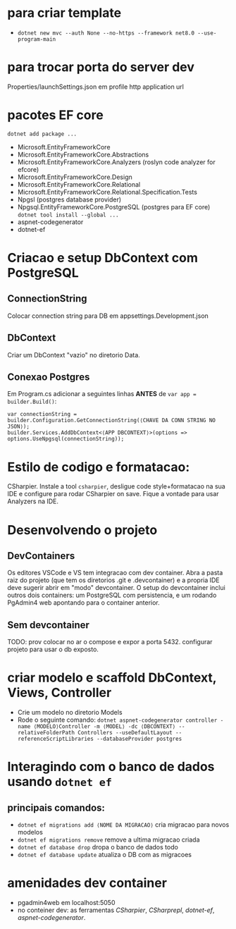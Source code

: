 # para criar template
- `dotnet new mvc --auth None --no-https --framework net8.0 --use-program-main`

# para trocar porta do server dev
Properties/launchSettings.json em profile http application url

# pacotes EF core
`dotnet add package ...`
- Microsoft.EntityFrameworkCore
- Microsoft.EntityFrameworkCore.Abstractions
- Microsoft.EntityFrameworkCore.Analyzers (roslyn code analyzer for efcore)
- Microsoft.EntityFrameworkCore.Design
- Microsoft.EntityFrameworkCore.Relational
- Microsoft.EntityFrameworkCore.Relational.Specification.Tests
- Npgsl (postgres database provider)
- Npgsql.EntityFrameworkCore.PostgreSQL (postgres para EF core)
`dotnet tool install --global ...`
- aspnet-codegenerator
- dotnet-ef

# Criacao e setup DbContext com PostgreSQL
## ConnectionString
Colocar connection string para DB em appsettings.Development.json
## DbContext
Criar um DbContext "vazio" no diretorio Data.
## Conexao Postgres
Em Program.cs adicionar a seguintes linhas **ANTES** de `var app = builder.Build()`:
```
var connectionString = builder.Configuration.GetConnectionString(⟨CHAVE DA CONN STRING NO JSON⟩);
builder.Services.AddDbContext<⟨APP DBCONTEXT⟩>(options => options.UseNpgsql(connectionString));
```

# Estilo de codigo e formatacao:
CSharpier. Instale a tool `csharpier`, desligue code style+formatacao na sua IDE e configure para rodar CSharpier on save. Fique a vontade para usar Analyzers na IDE.

# Desenvolvendo o projeto
## DevContainers
Os editores VSCode e VS tem integracao com dev container. Abra a pasta raiz do projeto (que tem os diretorios .git e .devcontainer) e a propria IDE deve sugerir abrir em "modo" devcontainer.
O setup do devcontainer inclui outros dois containers: um PostgreSQL com persistencia, e um rodando PgAdmin4 web apontando para o container anterior.
## Sem devcontainer
TODO: prov colocar no ar o compose e expor a porta 5432. configurar projeto para usar o db exposto.

# criar modelo e scaffold DbContext, Views, Controller
- Crie um modelo no diretorio Models
- Rode o seguinte comando:
 ```dotnet aspnet-codegenerator controller -name ⟨MODELO⟩Controller -m ⟨MODEL⟩ -dc ⟨DBCONTEXT⟩ --relativeFolderPath Controllers --useDefaultLayout --referenceScriptLibraries --databaseProvider postgres```

 # Interagindo com o banco de dados usando `dotnet ef`
 ## principais comandos: 
- `dotnet ef migrations add ⟨NOME DA MIGRACAO⟩` cria migracao para novos modelos
- `dotnet ef migrations remove` remove a ultima migracao criada
- `dotnet ef database drop` dropa o banco de dados todo
- `dotnet ef database update` atualiza o DB com as migracoes

# amenidades dev container
- pgadmin4web em localhost:5050
- no conteiner dev: as ferramentas _CSharpier_, _CSharprepl_, _dotnet-ef_, _aspnet-codegenerator_.